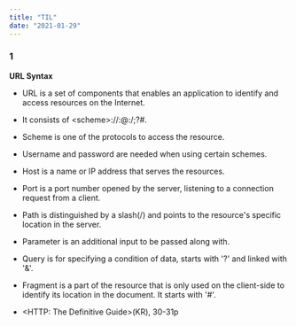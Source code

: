 ```yaml
---
title: "TIL"
date: "2021-01-29"
---
```


### 1
**URL Syntax**
- URL is a set of components that enables an application to identify and access resources on the Internet.
- It consists of \<scheme>://<username>:<password>@<host>:<port>/<path>;<parameter>?<query>#<fragment>\.
- Scheme is one of the protocols to access the resource.
- Username and password are needed when using certain schemes.
- Host is a name or IP address that serves the resources.
- Port is a port number opened by the server, listening to a connection request from a client.
- Path is distinguished by a slash(/) and points to the resource's specific location in the server.
- Parameter is an additional input to be passed along with.
- Query is for specifying a condition of data, starts with '?' and linked with '&'.
- Fragment is a part of the resource that is only used on the client-side to identify its location in the document. It starts with '#'.

- \<HTTP: The Definitive Guide>(KR), 30-31p
